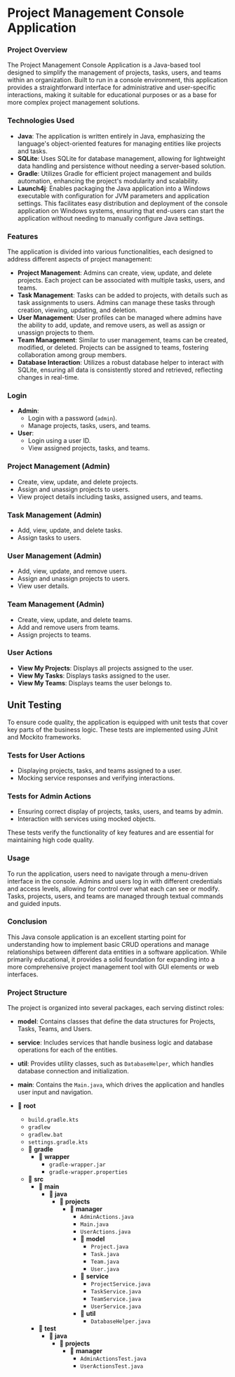 # Project Management Console Application

### Project Overview

The Project Management Console Application is a Java-based tool designed to simplify the management of projects, tasks, users, and teams within an organization. Built to run in a console environment, this application provides a straightforward interface for administrative and user-specific interactions, making it suitable for educational purposes or as a base for more complex project management solutions.

### Technologies Used

- **Java**: The application is written entirely in Java, emphasizing the language's object-oriented features for managing entities like projects and tasks.
- **SQLite**: Uses SQLite for database management, allowing for lightweight data handling and persistence without needing a server-based solution.
- **Gradle**: Utilizes Gradle for efficient project management and builds automation, enhancing the project's modularity and scalability.
- **Launch4j**: Enables packaging the Java application into a Windows executable with configuration for JVM parameters and application settings. This facilitates easy distribution and deployment of the console application on Windows systems, ensuring that end-users can start the application without needing to manually configure Java settings.

### Features

The application is divided into various functionalities, each designed to address different aspects of project management:

- **Project Management**: Admins can create, view, update, and delete projects. Each project can be associated with multiple tasks, users, and teams.
- **Task Management**: Tasks can be added to projects, with details such as task assignments to users. Admins can manage these tasks through creation, viewing, updating, and deletion.
- **User Management**: User profiles can be managed where admins have the ability to add, update, and remove users, as well as assign or unassign projects to them.
- **Team Management**: Similar to user management, teams can be created, modified, or deleted. Projects can be assigned to teams, fostering collaboration among group members.
- **Database Interaction**: Utilizes a robust database helper to interact with SQLite, ensuring all data is consistently stored and retrieved, reflecting changes in real-time.

### Login
- **Admin**:
  - Login with a password (`admin`).
  - Manage projects, tasks, users, and teams.
- **User**:
  - Login using a user ID.
  - View assigned projects, tasks, and teams.

### Project Management (Admin)
- Create, view, update, and delete projects.
- Assign and unassign projects to users.
- View project details including tasks, assigned users, and teams.

### Task Management (Admin)
- Add, view, update, and delete tasks.
- Assign tasks to users.

### User Management (Admin)
- Add, view, update, and remove users.
- Assign and unassign projects to users.
- View user details.

### Team Management (Admin)
- Create, view, update, and delete teams.
- Add and remove users from teams.
- Assign projects to teams.

### User Actions
- **View My Projects**: Displays all projects assigned to the user.
- **View My Tasks**: Displays tasks assigned to the user.
- **View My Teams**: Displays teams the user belongs to.

## Unit Testing

To ensure code quality, the application is equipped with unit tests that cover key parts of the business logic. These tests are implemented using JUnit and Mockito frameworks.

### Tests for User Actions
- Displaying projects, tasks, and teams assigned to a user.
- Mocking service responses and verifying interactions.

### Tests for Admin Actions
- Ensuring correct display of projects, tasks, users, and teams by admin.
- Interaction with services using mocked objects.

These tests verify the functionality of key features and are essential for maintaining high code quality.


### Usage

To run the application, users need to navigate through a menu-driven interface in the console. Admins and users log in with different credentials and access levels, allowing for control over what each can see or modify. Tasks, projects, users, and teams are managed through textual commands and guided inputs.

### Conclusion

This Java console application is an excellent starting point for understanding how to implement basic CRUD operations and manage relationships between different data entities in a software application. While primarily educational, it provides a solid foundation for expanding into a more comprehensive project management tool with GUI elements or web interfaces.

### Project Structure

The project is organized into several packages, each serving distinct roles:

- **model**: Contains classes that define the data structures for Projects, Tasks, Teams, and Users.
- **service**: Includes services that handle business logic and database operations for each of the entities.
- **util**: Provides utility classes, such as `DatabaseHelper`, which handles database connection and initialization.
- **main**: Contains the `Main.java`, which drives the application and handles user input and navigation.

- 📁 **root**
  - `build.gradle.kts`
  - `gradlew`
  - `gradlew.bat`
  - `settings.gradle.kts`
  - 📁 **gradle**
    - 📁 **wrapper**
      - `gradle-wrapper.jar`
      - `gradle-wrapper.properties`
  - 📁 **src**
    - 📁 **main**
      - 📁 **java**
        - 📁 **projects**
          - 📁 **manager**
            - `AdminActions.java`
            - `Main.java`
            - `UserActions.java`
            - 📁 **model**
              - `Project.java`
              - `Task.java`
              - `Team.java`
              - `User.java`
            - 📁 **service**
              - `ProjectService.java`
              - `TaskService.java`
              - `TeamService.java`
              - `UserService.java`
            - 📁 **util**
              - `DatabaseHelper.java`
    - 📁 **test**
      - 📁 **java**
        - 📁 **projects**
          - 📁 **manager**
            - `AdminActionsTest.java`
            - `UserActionsTest.java`
